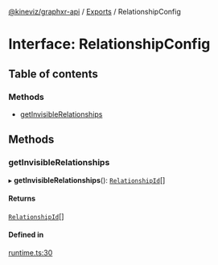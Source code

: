 [@kineviz/graphxr-api](../README.md) / [Exports](../modules.md) / RelationshipConfig

# Interface: RelationshipConfig

## Table of contents

### Methods

- [getInvisibleRelationships](RelationshipConfig.md#getinvisiblerelationships)

## Methods

### getInvisibleRelationships

▸ **getInvisibleRelationships**(): [`RelationshipId`](../modules.md#relationshipid)[]

#### Returns

[`RelationshipId`](../modules.md#relationshipid)[]

#### Defined in

[runtime.ts:30](https://bitbucket.org/kineviz/graphxr-api/src/019f384/src/runtime.ts#lines-30)
